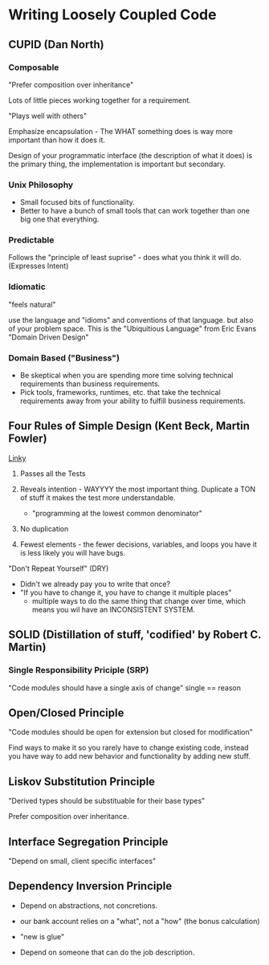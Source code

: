 # Writing Loosely Coupled Code

## CUPID (Dan North)

### Composable

"Prefer composition over inheritance"

Lots of little pieces working together for a requirement.

"Plays well with others"

Emphasize encapsulation
    - The WHAT something does is way more important than how it does it.


Design of your programmatic interface (the description of what it does) is the primary thing, 
the implementation is important but secondary.

### Unix Philosophy
- Small focused bits of functionality.
- Better to have a bunch of small tools that can work together than one big one that everything.

### Predictable
Follows the "principle of least suprise" - does what you think it will do.
(Expresses Intent)


### Idiomatic
"feels natural"

use the language and "idioms" and conventions of that language.
but also of your problem space. This is the "Ubiquitious Language" from Eric Evans "Domain Driven Design"


### Domain Based ("Business")

- Be skeptical when you are spending more time solving technical requirements than business requirements.
- Pick tools, frameworks, runtimes, etc. that take the technical requirements away from your ability to fulfill business requirements.





## Four Rules of Simple Design (Kent Beck, Martin Fowler)

[Linky](https://martinfowler.com/bliki/BeckDesignRules.html)

1. Passes all the Tests
2. Reveals intention - WAYYYY the most important thing. Duplicate a TON of stuff it makes the test more understandable.
    - "programming at the lowest common denominator"
    
3. No duplication
4. Fewest elements - the fewer decisions, variables, and loops you have it is less likely you will have bugs.



"Don't Repeat Yourself" (DRY)
- Didn't we already pay you to write that once?
- "If you have to change it, you have to change it multiple places"
    - multiple ways to do the same thing that change over time, which means you wil have an INCONSISTENT SYSTEM.



## SOLID (Distillation of stuff, 'codified' by Robert C. Martin)

### Single Responsibility Priciple (SRP)

"Code modules should have a single axis of change"
single == reason


## Open/Closed Principle

"Code modules should be open for extension but closed for modification"

Find ways to make it so you rarely have to change existing code, instead you have way to add new behavior and functionality by adding new stuff.

## Liskov Substitution Principle

"Derived types should be substituable for their base types"

Prefer composition over inheritance.

## Interface Segregation Principle

"Depend on small, client specific interfaces"


## Dependency Inversion Principle
- Depend on abstractions, not concretions.
- our bank account relies on a "what", not a "how" (the bonus calculation)

- "new is glue"
-  Depend on someone that can do the job description.
